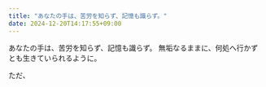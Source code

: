 ```yaml
---
title: "あなたの手は、苦労を知らず、記憶も識らず。"
date: 2024-12-20T14:17:55+09:00
---
```

あなたの手は、苦労を知らず、記憶も識らず。
無垢なるままに、何処へ行かずとも生きていられるように。

ただ、
